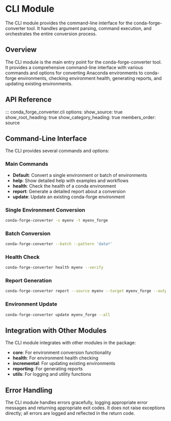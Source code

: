 # CLI Module

The CLI module provides the command-line interface for the conda-forge-converter tool. It handles argument parsing, command execution, and orchestrates the entire conversion process.

## Overview

The CLI module is the main entry point for the conda-forge-converter tool. It provides a comprehensive command-line interface with various commands and options for converting Anaconda environments to conda-forge environments, checking environment health, generating reports, and updating existing environments.

## API Reference

::: conda_forge_converter.cli
options:
show_source: true
show_root_heading: true
show_category_heading: true
members_order: source

## Command-Line Interface

The CLI provides several commands and options:

### Main Commands

- **Default**: Convert a single environment or batch of environments
- **help**: Show detailed help with examples and workflows
- **health**: Check the health of a conda environment
- **report**: Generate a detailed report about a conversion
- **update**: Update an existing conda-forge environment

### Single Environment Conversion

```bash
conda-forge-converter -s myenv -t myenv_forge
```

### Batch Conversion

```bash
conda-forge-converter --batch --pattern 'data*'
```

### Health Check

```bash
conda-forge-converter health myenv --verify
```

### Report Generation

```bash
conda-forge-converter report --source myenv --target myenv_forge --output report.json
```

### Environment Update

```bash
conda-forge-converter update myenv_forge --all
```

## Integration with Other Modules

The CLI module integrates with other modules in the package:

- **core**: For environment conversion functionality
- **health**: For environment health checking
- **incremental**: For updating existing environments
- **reporting**: For generating reports
- **utils**: For logging and utility functions

## Error Handling

The CLI module handles errors gracefully, logging appropriate error messages and returning appropriate exit codes. It does not raise exceptions directly; all errors are logged and reflected in the return code.
